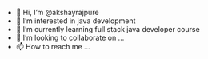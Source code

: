 - 👋 Hi, I’m @akshayrajpure
- 👀 I’m interested in java development
- 🌱 I’m currently learning full stack java developer course 
- 💞️ I’m looking to collaborate on ...
- 📫 How to reach me ...

<!---
akshayrajpure/akshayrajpure is a ✨ special ✨ repository because its `README.md` (this file) appears on your GitHub profile.
You can click the Preview link to take a look at your changes.
--->
